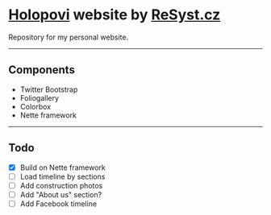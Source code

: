 # [Holopovi](http://www.holopovi.cz) website by [ReSyst.cz](http://www.resyst.cz)
Repository for my personal website.

---
## Components
- Twitter Bootstrap
- Foliogallery
- Colorbox
- Nette framework

---
## Todo
- [x] Build on Nette framework
- [ ] Load timeline by sections
- [ ] Add construction photos
- [ ] Add "About us" section?
- [ ] Add Facebook timeline
